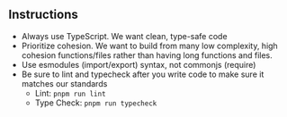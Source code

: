 ## Instructions

- Always use TypeScript. We want clean, type-safe code
- Prioritize cohesion. We want to build from many low complexity, high cohesion functions/files rather than having long functions and files.
- Use esmodules (import/export) syntax, not commonjs (require)
- Be sure to lint and typecheck after you write code to make sure it matches our standards
  - Lint: `pnpm run lint`
  - Type Check: `pnpm run typecheck`